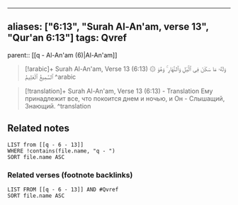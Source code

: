 
---
aliases: ["6:13", "Surah Al-An'am, verse 13", "Qur'an 6:13"]
tags: Qvref
---

parent:: [[q - Al-An'am (6)|Al-An'am]]

> [!arabic]+ Surah Al-An'am, Verse 13 (6:13)
> <span class="quran-arabic">۞ وَلَهُۥ مَا سَكَنَ فِى ٱلَّيْلِ وَٱلنَّهَارِ ۚ وَهُوَ ٱلسَّمِيعُ ٱلْعَلِيمُ</span>
^arabic

> [!translation]+ Surah Al-An'am, Verse 13 (6:13) - Translation
> Ему принадлежит все, что покоится днем и ночью, и Он - Слышащий, Знающий.
^translation



## Related notes
```dataview
LIST from [[q - 6 - 13]]
WHERE !contains(file.name, "q - ")
SORT file.name ASC
```

### Related verses (footnote backlinks)
```dataview
LIST FROM [[q - 6 - 13]] AND #Qvref
SORT file.name ASC
```

